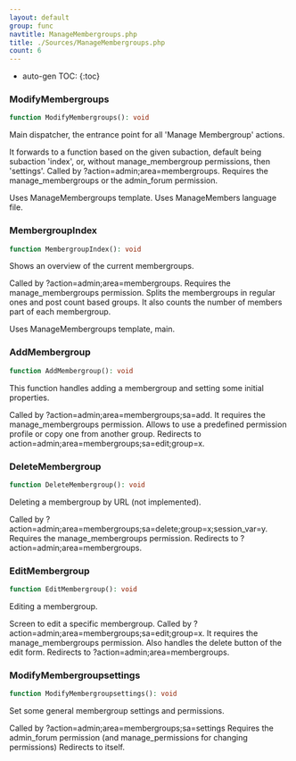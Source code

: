 ```yaml
---
layout: default
group: func
navtitle: ManageMembergroups.php
title: ./Sources/ManageMembergroups.php
count: 6
---
```

* auto-gen TOC:
{:toc}
### ModifyMembergroups

```php
function ModifyMembergroups(): void
```
Main dispatcher, the entrance point for all 'Manage Membergroup' actions.

It forwards to a function based on the given subaction, default being subaction 'index', or, without manage_membergroup
permissions, then 'settings'.
Called by ?action=admin;area=membergroups.
Requires the manage_membergroups or the admin_forum permission.

Uses ManageMembergroups template.
Uses ManageMembers language file.

### MembergroupIndex

```php
function MembergroupIndex(): void
```
Shows an overview of the current membergroups.

Called by ?action=admin;area=membergroups.
Requires the manage_membergroups permission.
Splits the membergroups in regular ones and post count based groups.
It also counts the number of members part of each membergroup.

Uses ManageMembergroups template, main.

### AddMembergroup

```php
function AddMembergroup(): void
```
This function handles adding a membergroup and setting some initial properties.

Called by ?action=admin;area=membergroups;sa=add.
It requires the manage_membergroups permission.
Allows to use a predefined permission profile or copy one from another group.
Redirects to action=admin;area=membergroups;sa=edit;group=x.

### DeleteMembergroup

```php
function DeleteMembergroup(): void
```
Deleting a membergroup by URL (not implemented).

Called by ?action=admin;area=membergroups;sa=delete;group=x;session_var=y.
Requires the manage_membergroups permission.
Redirects to ?action=admin;area=membergroups.

### EditMembergroup

```php
function EditMembergroup(): void
```
Editing a membergroup.

Screen to edit a specific membergroup.
Called by ?action=admin;area=membergroups;sa=edit;group=x.
It requires the manage_membergroups permission.
Also handles the delete button of the edit form.
Redirects to ?action=admin;area=membergroups.

### ModifyMembergroupsettings

```php
function ModifyMembergroupsettings(): void
```
Set some general membergroup settings and permissions.

Called by ?action=admin;area=membergroups;sa=settings
Requires the admin_forum permission (and manage_permissions for changing permissions)
Redirects to itself.

